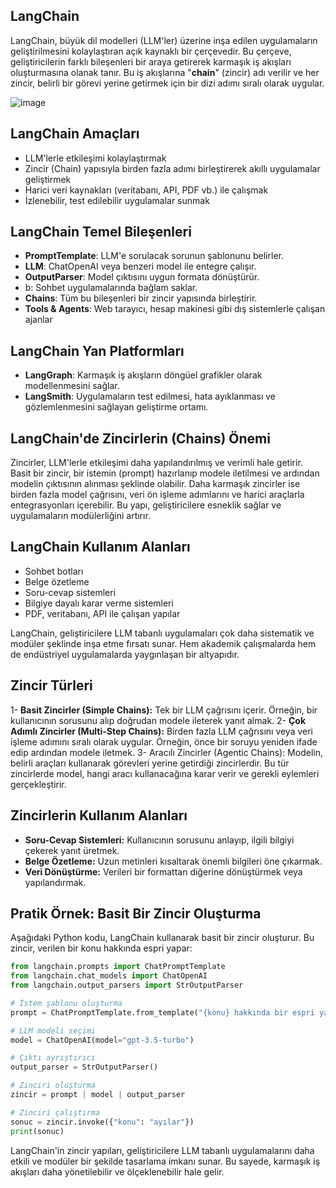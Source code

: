 ## LangChain
​LangChain, büyük dil modelleri (LLM'ler) üzerine inşa edilen uygulamaların geliştirilmesini kolaylaştıran açık kaynaklı bir çerçevedir. Bu çerçeve, geliştiricilerin farklı bileşenleri bir araya getirerek karmaşık iş akışları oluşturmasına olanak tanır. Bu iş akışlarına "**chain**" (zincir) adı verilir ve her zincir, belirli bir görevi yerine getirmek için bir dizi adımı sıralı olarak uygular.

![image](https://github.com/user-attachments/assets/c065fe5f-281c-48c4-bf05-22127ceed909)

## LangChain Amaçları

* LLM'lerle etkileşimi kolaylaştırmak
* Zincir (Chain) yapısıyla birden fazla adımı birleştirerek akıllı uygulamalar geliştirmek
* Harici veri kaynakları (veritabanı, API, PDF vb.) ile çalışmak
* İzlenebilir, test edilebilir uygulamalar sunmak

## LangChain Temel Bileşenleri

* **PromptTemplate**: LLM'e sorulacak sorunun şablonunu belirler.
* **LLM**: ChatOpenAI veya benzeri model ile entegre çalışır.
* **OutputParser**: Model çıktısını uygun formata dönüştürür.
* b: Sohbet uygulamalarında bağlam saklar.
* **Chains**: Tüm bu bileşenleri bir zincir yapısında birleştirir.
* **Tools & Agents**: Web tarayıcı, hesap makinesi gibi dış sistemlerle çalışan ajanlar

## LangChain Yan Platformları

* **LangGraph**: Karmaşık iş akışların döngüel grafikler olarak modellenmesini sağlar.
* **LangSmith**: Uygulamaların test edilmesi, hata ayıklanması ve gözlemlenmesini sağlayan geliştirme ortamı.

## LangChain'de Zincirlerin (Chains) Önemi

Zincirler, LLM'lerle etkileşimi daha yapılandırılmış ve verimli hale getirir. Basit bir zincir, bir istemin (prompt) hazırlanıp modele iletilmesi ve ardından modelin çıktısının alınması şeklinde olabilir. Daha karmaşık zincirler ise birden fazla model çağrısını, veri ön işleme adımlarını ve harici araçlarla entegrasyonları içerebilir. Bu yapı, geliştiricilere esneklik sağlar ve uygulamaların modülerliğini artırır. ​

## LangChain Kullanım Alanları

* Sohbet botları
* Belge özetleme
* Soru-cevap sistemleri
* Bilgiye dayalı karar verme sistemleri
* PDF, veritabanı, API ile çalışan yapılar

LangChain, geliştiricilere LLM tabanlı uygulamaları çok daha sistematik ve modüler şeklinde inşa etme fırsatı sunar. Hem akademik çalışmalarda hem de endüstriyel uygulamalarda yaygınlaşan bir altyapıdır.

## Zincir Türleri

1- **Basit Zincirler (Simple Chains):** Tek bir LLM çağrısını içerir. Örneğin, bir kullanıcının sorusunu alıp doğrudan modele ileterek yanıt almak.​
2- **Çok Adımlı Zincirler (Multi-Step Chains):** Birden fazla LLM çağrısını veya veri işleme adımını sıralı olarak uygular. Örneğin, önce bir soruyu yeniden ifade edip ardından modele iletmek.
3- Aracılı Zincirler (Agentic Chains): Modelin, belirli araçları kullanarak görevleri yerine getirdiği zincirlerdir. Bu tür zincirlerde model, hangi aracı kullanacağına karar verir ve gerekli eylemleri gerçekleştirir.


## Zincirlerin Kullanım Alanları

* **Soru-Cevap Sistemleri:** Kullanıcının sorusunu anlayıp, ilgili bilgiyi çekerek yanıt üretmek.​
* **Belge Özetleme:** Uzun metinleri kısaltarak önemli bilgileri öne çıkarmak.​
* **Veri Dönüştürme:** Verileri bir formattan diğerine dönüştürmek veya yapılandırmak.

## Pratik Örnek: Basit Bir Zincir Oluşturma

Aşağıdaki Python kodu, LangChain kullanarak basit bir zincir oluşturur. Bu zincir, verilen bir konu hakkında espri yapar:​

``` python
from langchain.prompts import ChatPromptTemplate
from langchain.chat_models import ChatOpenAI
from langchain.output_parsers import StrOutputParser

# İstem şablonu oluşturma
prompt = ChatPromptTemplate.from_template("{konu} hakkında bir espri yapar mısın?")

# LLM modeli seçimi
model = ChatOpenAI(model="gpt-3.5-turbo")

# Çıktı ayrıştırıcı
output_parser = StrOutputParser()

# Zinciri oluşturma
zincir = prompt | model | output_parser

# Zinciri çalıştırma
sonuc = zincir.invoke({"konu": "ayılar"})
print(sonuc)
```

LangChain'in zincir yapıları, geliştiricilere LLM tabanlı uygulamalarını daha etkili ve modüler bir şekilde tasarlama imkanı sunar. Bu sayede, karmaşık iş akışları daha yönetilebilir ve ölçeklenebilir hale gelir.​
